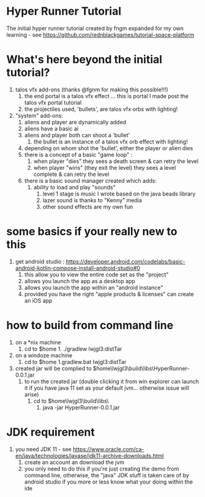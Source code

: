# Hyper Runner Tutorial
The initial hyper runner tutorial created by fngm expanded for my own learning - see https://github.com/rednblackgames/tutorial-space-platform

# What's here beyond the initial tutorial?
1. talos vfx add-ons (thanks @fgnm for making this possible!!!)
	1. the end portal is a talos vfx effect ... this is portal I made post the talos vfx portal tutorial
	2. the projectiles used, 'bullets', are talos vfx orbs with lighting!
2. "system" add-ons:
	1. aliens and player are dynamically added
	2. aliens have a basic ai
	3. aliens and player both can shoot a 'bullet'
		1. the bullet is an instance of a talos vfx orb effect with lighting!
	4. depending on whom shot the 'bullet', either the player or alien dies
	5. there is a concept of a basic "game loop" : 
		1. when player "dies" they sees a death screen & can retry the level
		2. when player "wins" (they exit the level) they sees a level complete & can retry the level
	6. there is a basic sound manager created which adds:
		1. ability to load and play "sounds"
			1. level 1 stage is music I wrote based on the java beads library
			2. lazer sound is thanks to "Kenny" media
			3. other sound effects are my own fun 

# some basics if your really new to this
1. get android studio : https://developer.android.com/codelabs/basic-android-kotlin-compose-install-android-studio#0
	1. this allow you to view the entire code set as the "project"
	2. allows you launch the app as a desktop app
	3. allows you launch the app within an "android instance"
	4. provided you have the right "apple products & licenses" can create an iOS app

# how to build from command line
1. on a *nix machine
	1. cd to $home
			1. ./gradlew lwjgl3:distTar
1. on a windoze machine
	1. cd to $home
			1.gradlew.bat lwjgl3:distTar
2. created jar will be complied to $home\lwjgl3\build\libs\HyperRunner-0.0.1.jar
	1. to run the created jar (double clicking it from win explorer can launch it if you have java 11 set as your default jvm... otherwise issue will arise)
		1. cd to $home\lwjgl3\build\libs\
			1. java -jar HyperRunner-0.0.1.jar

# JDK requirement
1. you need JDK 11 - see https://www.oracle.com/ca-en/java/technologies/javase/jdk11-archive-downloads.html
	1. create an account an download the jvm
	2. you only need to do this if you're just creating the demo from command line, otherwise, the "java" JDK stuff is taken care of by android studio if you more or less know what your doing within the ide
